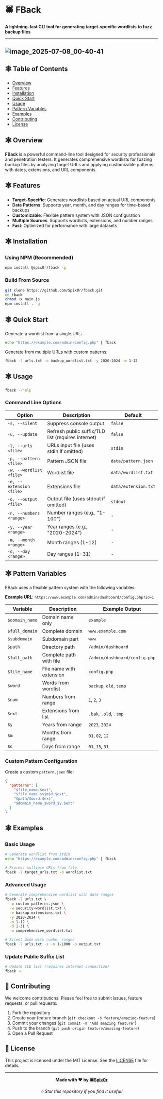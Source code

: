 # 🕷 FBack

**A lightning-fast CLI tool for generating target-specific wordlists to fuzz backup files**

---
![image_2025-07-08_00-40-41](https://github.com/user-attachments/assets/b0a99142-c1f6-4b8d-9171-5cbcaa7b4c94)
---

## 🕸 Table of Contents

- [Overview](#-overview)
- [Features](#-features)
- [Installation](#-installation)
- [Quick Start](#-quick-start)
- [Usage](#-usage)
- [Pattern Variables](#-pattern-variables)
- [Examples](#-examples)
- [Contributing](#-contributing)
- [License](#-license)

## 🕸 Overview

**FBack** is a powerful command-line tool designed for security professionals and penetration testers. It generates comprehensive wordlists for fuzzing backup files by analyzing target URLs and applying customizable patterns with dates, extensions, and URL components.

## 🕸 Features

- **Target-Specific**: Generates wordlists based on actual URL components
- **Date Patterns**: Supports year, month, and day ranges for time-based backups
- **Customizable**: Flexible pattern system with JSON configuration
- **Multiple Sources**: Supports wordlists, extensions, and number ranges
- **Fast**: Optimized for performance with large datasets

## 🕸 Installation

### Using NPM (Recommended)

```bash
npm install @spix0r/fback -g
```

### Build From Source

```bash
git clone https://github.com/Spix0r/fback.git
cd fback
chmod +x main.js
npm install . -g
```

## 🕸 Quick Start

Generate a wordlist from a single URL:

```bash
echo "https://example.com/admin/config.php" | fback
```

Generate from multiple URLs with custom patterns:

```bash
fback -l urls.txt -o backup_wordlist.txt -y 2020-2024 -m 1-12
```

## 🕸 Usage

```bash
fback --help
```

### Command Line Options

| Option | Description | Default |
|--------|-------------|---------|
| `-s, --silent` | Suppress console output | `false` |
| `-u, --update` | Refresh public suffix/TLD list (requires internet) | `false` |
| `-l, --urls <file>` | URLs input file (uses stdin if omitted) | `stdin` |
| `-p, --pattern <file>` | Pattern JSON file | `data/pattern.json` |
| `-w, --wordlist <file>` | Wordlist file | `data/wordlist.txt` |
| `-e, --extension <file>` | Extensions file | `data/extension.txt` |
| `-o, --output <file>` | Output file (uses stdout if omitted) | `stdout` |
| `-n, --numbers <range>` | Number ranges (e.g., "1-100") | - |
| `-y, --year <range>` | Year ranges (e.g., "2020-2024") | - |
| `-m, --month <range>` | Month ranges (1-12) | - |
| `-d, --day <range>` | Day ranges (1-31) | - |

## 🕸 Pattern Variables

FBack uses a flexible pattern system with the following variables:

**Example URL**: `https://www.example.com/admin/dashboard/config.php?id=1`

| Variable | Description | Example Output |
|----------|-------------|----------------|
| `$domain_name` | Domain name only | `example` |
| `$full_domain` | Complete domain | `www.example.com` |
| `$subdomain` | Subdomain part | `www` |
| `$path` | Directory path | `/admin/dashboard` |
| `$full_path` | Complete path with file | `/admin/dashboard/config.php` |
| `$file_name` | File name with extension | `config.php` |
| `$word` | Words from wordlist | `backup`, `old`, `temp` |
| `$num` | Numbers from range | `1`, `2`, `3` |
| `$ext` | Extensions from list | `.bak`, `.old`, `.tmp` |
| `$y` | Years from range | `2023`, `2024` |
| `$m` | Months from range | `01`, `02`, `12` |
| `$d` | Days from range | `01`, `15`, `31` |

### Custom Pattern Configuration

Create a custom `pattern.json` file:

```json
{
  "patterns": [
    "$file_name.$ext",
    "$file_name_$y$m$d.$ext",
    "$path/$word.$ext",
    "$domain_name_$word_$y.$ext"
  ]
}
```

## 🕸 Examples

### Basic Usage

```bash
# Generate wordlist from stdin
echo "https://example.com/admin/config.php" | fback

# Process multiple URLs from file
fback -l target_urls.txt -o wordlist.txt
```

### Advanced Usage

```bash
# Generate comprehensive wordlist with date ranges
fback -l urls.txt \
  -p custom-patterns.json \
  -w security-wordlist.txt \
  -e backup-extensions.txt \
  -y 2020-2024 \
  -m 1-12 \
  -d 1-31 \
  -o comprehensive_wordlist.txt

# Silent mode with number ranges
fback -l urls.txt -s -n 1-1000 -o output.txt
```

### Update Public Suffix List

```bash
# Update TLD list (requires internet connection)
fback -u
```

## 🤝 Contributing

We welcome contributions! Please feel free to submit issues, feature requests, or pull requests.

1. Fork the repository
2. Create your feature branch (`git checkout -b feature/amazing-feature`)
3. Commit your changes (`git commit -m 'Add amazing feature'`)
4. Push to the branch (`git push origin feature/amazing-feature`)
5. Open a Pull Request

## 📄 License

This project is licensed under the MIT License. See the [LICENSE](LICENSE) file for details.

---

<p align="center">
  <strong>Made with ❤️ by <a href="https://github.com/Spix0r">🕷Spix0r</a></strong>
</p>

<p align="center">
  <em>⭐ Star this repository if you find it useful!</em>
</p>
